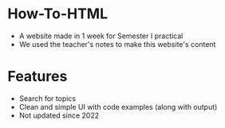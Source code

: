 # How-To-HTML
- A website made in 1 week for Semester I practical
- We used the teacher's notes to make this website's content

# Features
- Search for topics
- Clean and simple UI with code examples (along with output)
- Not updated since 2022
